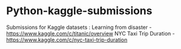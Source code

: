 # Python-kaggle-submissions
Submissions for Kaggle datasets : 
Learning from disaster - https://www.kaggle.com/c/titanic/overview
NYC Taxi Trip Duration - https://www.kaggle.com/c/nyc-taxi-trip-duration
